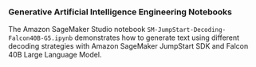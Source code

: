 ### Generative Artificial Intelligence Engineering Notebooks
The Amazon SageMaker Studio notebook `SM-JumpStart-Decoding-Falcon40B-G5.ipynb` demonstrates how to generate text using different decoding strategies with Amazon SageMaker JumpStart SDK and Falcon 40B Large Language Model.

